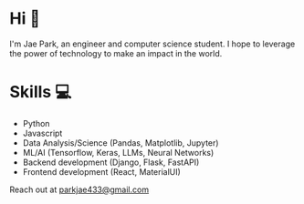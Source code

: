 # Hi 👋

I'm Jae Park, an engineer and computer science student. I hope to leverage the power of technology to make an impact in the world. 

# Skills 💻
- Python
- Javascript
- Data Analysis/Science (Pandas, Matplotlib, Jupyter)
- ML/AI (Tensorflow, Keras, LLMs, Neural Networks)
- Backend development (Django, Flask, FastAPI)
- Frontend development (React, MaterialUI)

Reach out at parkjae433@gmail.com
